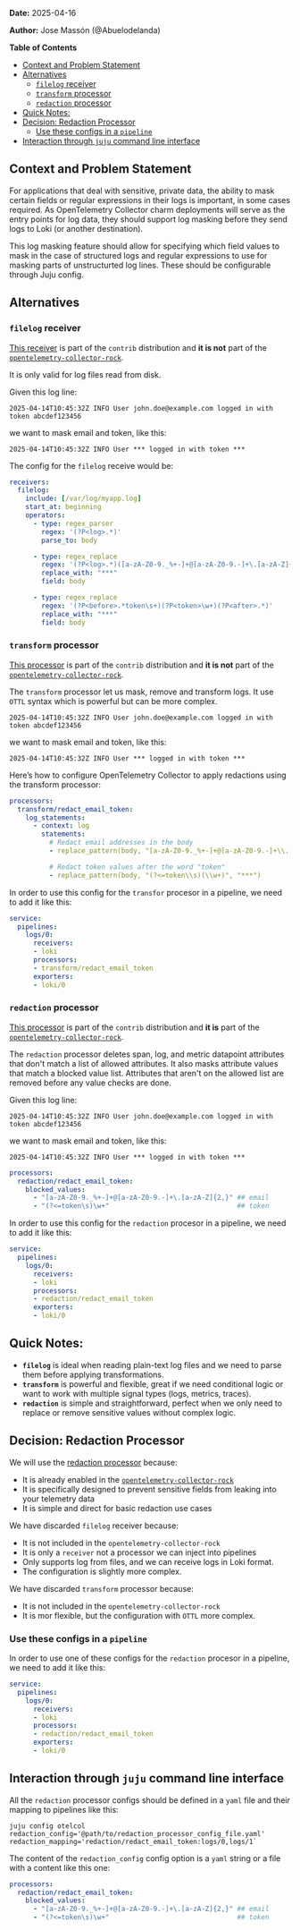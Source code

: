 **Date:** 2025-04-16

**Author:** Jose Massón (@Abuelodelanda)


<!-- markdown-toc start - Don't edit this section. Run M-x markdown-toc-refresh-toc -->
**Table of Contents**

- [Context and Problem Statement](#context-and-problem-statement)
- [Alternatives](#alternatives)
  - [`filelog` receiver](#filelog-receiver)
  - [`transform` processor](#transform-processor)
  - [`redaction` processor](#redaction-processor)
- [Quick Notes:](#quick-notes)
- [Decision: Redaction Processor](#decision-redaction-processor)
  - [Use these configs in a `pipeline`](#use-these-configs-in-a-pipeline)
- [Interaction through `juju` command line interface](#interaction-through-juju-command-line-interface)

<!-- markdown-toc end -->



## Context and Problem Statement

For applications that deal with sensitive, private data, the ability to mask certain fields or regular expressions in their logs is important, in some cases required. As OpenTelemetry Collector charm deployments will serve as the entry points for log data, they should support log masking before they send logs to Loki (or another destination).

This log masking feature should allow for specifying which field values to mask in the case of structured logs and regular expressions to use for masking parts of unstructurted log lines. These should be configurable through Juju config.


## Alternatives

### `filelog` receiver

[This receiver](https://github.com/open-telemetry/opentelemetry-collector-contrib/blob/main/receiver/filelogreceiver/README.md) is part of the `contrib` distribution and **it is not** part of the [`opentelemetry-collector-rock`](https://github.com/canonical/opentelemetry-collector-rock).

It is only valid for log files read from disk.

Given this log line:

```
2025-04-14T10:45:32Z INFO User john.doe@example.com logged in with token abcdef123456
```

we want to mask email and token, like this:

```
2025-04-14T10:45:32Z INFO User *** logged in with token ***
```

The config for the `filelog` receive would be:

```yaml
receivers:
  filelog:
    include: [/var/log/myapp.log]
    start_at: beginning
    operators:
      - type: regex_parser
        regex: '(?P<log>.*)'
        parse_to: body

      - type: regex_replace
        regex: '(?P<log>.*)([a-zA-Z0-9._%+-]+@[a-zA-Z0-9.-]+\.[a-zA-Z]{2,})(.*)'
        replace_with: "***"
        field: body

      - type: regex_replace
        regex: '(?P<before>.*token\s+)(?P<token>\w+)(?P<after>.*)'
        replace_with: "***"
        field: body
```


### `transform` processor

[This processor](https://github.com/open-telemetry/opentelemetry-collector-contrib/tree/main/processor/transformprocessor) is part of the `contrib` distribution and **it is not** part of the [`opentelemetry-collector-rock`](https://github.com/canonical/opentelemetry-collector-rock).

The `transform` processor let us mask, remove and transform logs. It use `OTTL` syntax which is powerful but can be more complex.

```
2025-04-14T10:45:32Z INFO User john.doe@example.com logged in with token abcdef123456
```

we want to mask email and token, like this:

```
2025-04-14T10:45:32Z INFO User *** logged in with token ***
```

Here’s how to configure OpenTelemetry Collector to apply redactions using the transform processor:


```yaml
processors:
  transform/redact_email_token:
    log_statements:
      - context: log
        statements:
          # Redact email addresses in the body
          - replace_pattern(body, "[a-zA-Z0-9._%+-]+@[a-zA-Z0-9.-]+\\.[a-zA-Z]{2,}", "***")

          # Redact token values after the word "token"
          - replace_pattern(body, "(?<=token\\s)(\\w+)", "***")
```

In order to use this config for the `transfor` procesor in a pipeline, we need to add it like this:

```yaml
service:
  pipelines:
    logs/0:
      receivers:
      - loki
      processors:
      - transform/redact_email_token
      exporters:
      - loki/0
```



### `redaction` processor


[This processor](https://github.com/open-telemetry/opentelemetry-collector-contrib/tree/main/processor/redactionprocessor) is part of the `contrib` distribution and **it is** part of the [`opentelemetry-collector-rock`](https://github.com/canonical/opentelemetry-collector-rock).

The `redaction` processor deletes span, log, and metric datapoint attributes that don't match a list of allowed attributes. It also masks attribute values that match a blocked value list. Attributes that aren't on the allowed list are removed before any value checks are done.

Given this log line:

```
2025-04-14T10:45:32Z INFO User john.doe@example.com logged in with token abcdef123456
```

we want to mask email and token, like this:

```
2025-04-14T10:45:32Z INFO User *** logged in with token ***
```


```yaml
processors:
  redaction/redact_email_token:
    blocked_values:
      - "[a-zA-Z0-9._%+-]+@[a-zA-Z0-9.-]+\.[a-zA-Z]{2,}" ## email
      - "(?<=token\s)\w+"                                ## token
```

In order to use this config for the `redaction` procesor in a pipeline, we need to add it like this:

```yaml
service:
  pipelines:
    logs/0:
      receivers:
      - loki
      processors:
      - redaction/redact_email_token
      exporters:
      - loki/0
```




## Quick Notes:
- **`filelog`** is ideal when reading plain-text log files and we need to parse them before applying transformations.
- **`transform`** is powerful and flexible, great if we need conditional logic or want to work with multiple signal types (logs, metrics, traces).
- **`redaction`** is simple and straightforward, perfect when we only need to replace or remove sensitive values without complex logic.



## Decision: Redaction Processor

We will use the [redaction processor](https://github.com/open-telemetry/opentelemetry-collector-contrib/blob/main/processor/redactionprocessor) because:

- It is already enabled in the [`opentelemetry-collector-rock`](https://github.com/canonical/opentelemetry-collector-rock/blob/main/0.123.1/manifest.yaml#L25)
- It is specifically designed to prevent sensitive fields from leaking into your telemetry data
- It is simple and direct for basic redaction use cases


We have discarded `filelog` receiver because:

- It is not included in the `opentelemetry-collector-rock`
- It is only a `receiver` not a processor we can inject into pipelines
- Only supports log from files, and we can receive logs in Loki format.
- The configuration is slightly more complex.


We have discarded `transform` processor because:

- It is not included in the `opentelemetry-collector-rock`
- It is mor flexible, but the configuration with `OTTL` more complex.


### Use these configs in a `pipeline`

In order to use one of these configs for the `redaction` procesor in a pipeline, we need to add it like this:

```yaml
service:
  pipelines:
    logs/0:
      receivers:
      - loki
      processors:
      - redaction/redact_email_token
      exporters:
      - loki/0
```


## Interaction through `juju` command line interface

All the `redaction` processor configs should be defined in a `yaml` file and their mapping to pipelines like this:

```shell
juju config otelcol redaction_config='@path/to/redaction_processor_config_file.yaml' redaction_mapping='redaction/redact_email_token:logs/0,logs/1`
```

The content of the `redaction_config` config option is a `yaml` string or a file with a content like this one:

```yaml
processors:
  redaction/redact_email_token:
    blocked_values:
      - "[a-zA-Z0-9._%+-]+@[a-zA-Z0-9.-]+\.[a-zA-Z]{2,}" ## email
      - "(?<=token\s)\w+"                                ## token
```
